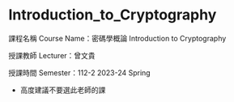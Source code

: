 # Introduction_to_Cryptography
課程名稱 Course Name：密碼學概論 Introduction to Cryptography

授課教師 Lecturer：曾文貴

授課時間 Semester：112-2 2023-24 Spring

* 高度建議不要選此老師的課
